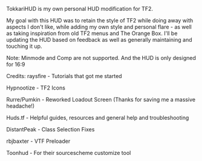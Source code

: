 TokkariHUD is my own personal HUD modification for TF2.

My goal with this HUD was to retain the style of TF2 while doing away with aspects I don't like, while adding my own style and personal flare - as well as taking inspiration from old TF2 menus and The Orange Box.
I'll be updating the HUD based on feedback as well as generally maintaining and touching it up.

Note: Minmode and Comp are not supported. And the HUD is only designed for 16:9

Credits:
raysfire - Tutorials that got me started

Hypnootize - TF2 Icons

Rurre/Pumkin - Reworked Loadout Screen (Thanks for saving me a massive headache!)

Huds.tf - Helpful guides, resources and general help and troubleshooting

DistantPeak - Class Selection Fixes

rbjbaxter - VTF Preloader

Toonhud - For their sourcescheme customize tool
